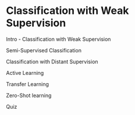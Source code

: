 # Classification with Weak Supervision

Intro - Classification with Weak Supervision

Semi-Supervised Classification

Classification with Distant Supervision

Active Learning

Transfer Learning

Zero-Shot learning

Quiz